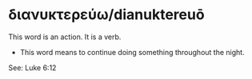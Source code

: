 # διανυκτερεύω/dianuktereuō

This word is an action. It is a verb. 

* This word means to continue doing something throughout the night.

See: Luke 6:12
